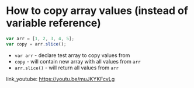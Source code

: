 # How to copy array values (instead of variable reference)

```javascript
var arr = [1, 2, 3, 4, 5];
var copy = arr.slice();
```

- `var arr` - declare test array to copy values from
- `copy` - will contain new array with all values from ```arr```
- `arr.slice()` - will return all values from ```arr```


link_youtube: https://youtu.be/muJKYKFcvLg
